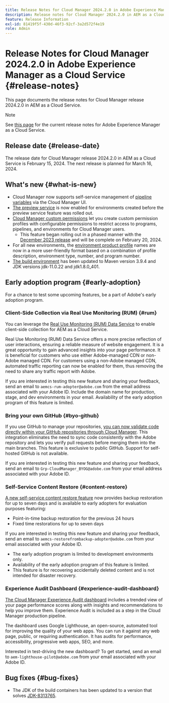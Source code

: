 ```yaml
---
title: Release Notes for Cloud Manager 2024.2.0 in Adobe Experience Manager as a Cloud Service
description: Release notes for Cloud Manager 2024.2.0 in AEM as a Cloud Service.
feature: Release Information
exl-id: 81419f5f-430d-46f3-92cf-3a2d572f4e19
role: Admin
---
```

# Release Notes for Cloud Manager 2024.2.0 in Adobe Experience Manager as a Cloud Service {#release-notes}

This page documents the release notes for Cloud Manager release 2024.2.0 in AEM as a Cloud Service.

>[!NOTE]
>
>See [this page](/help/release-notes/release-notes-cloud/release-notes-current.md) for the current release notes for Adobe Experience Manager as a Cloud Service.

## Release date {#release-date}

The release date for Cloud Manager release 2024.2.0 in AEM as a Cloud Service is February 15, 2024. The next release is planned for March 16, 2024.

## What's new {#what-is-new}

* Cloud Manager now supports self-service management of [pipeline variables](/help/implementing/cloud-manager/configuring-pipelines/pipeline-variables.md) via the Cloud Manager UI.
* [The preview service](/help/implementing/cloud-manager/manage-environments.md#access-preview-sevice) is now enabled for environments created before the preview service feature was rolled out.
* [Cloud Manager custom permissions](/help/implementing/cloud-manager/custom-permissions.md) let you create custom permission profiles with configurable permissions to restrict access to programs, pipelines, and environments for Cloud Manager users.
  * This feature began rolling out in a phased manner with the [December 2023 release](/help/implementing/cloud-manager/release-notes/2023/2023-12-0.md) and will be complete on February 20, 2024.
* For all new environments, the [environment product profile](/help/onboarding/aem-cs-team-product-profiles.md) names are now in a more user-friendly format based on a combination of profile description, environment type, number, and program number.
* [The build environment](/help/implementing/cloud-manager/getting-access-to-aem-in-cloud/build-environment-details.md) has been updated to Maven version 3.9.4 and JDK versions jdk-11.0.22 and jdk1.8.0_401.

## Early adoption program {#early-adoption}

For a chance to test some upcoming features, be a part of Adobe's early adoption program.

### Client-Side Collection via Real Use Monitoring (RUM) {#rum}

You can leverage the [Real Use Monitoring (RUM) Data Service](/help/implementing/cloud-manager/content-requests.md#cliendside-collection) to enable client-side collection for AEM as a Cloud Service.

Real Use Monitoring (RUM) Data Service offers a more precise reflection of user interactions, ensuring a reliable measure of website engagement. It is a great opportunity to gain advanced insights into your page performance. It is beneficial for customers who use either Adobe-managed CDN or non-Adobe managed CDN. For customers using a non-Adobe managed CDN, automated traffic reporting can now be enabled for them, thus removing the need to share any traffic report with Adobe.

If you are interested in testing this new feature and sharing your feedback, send an email to `aemcs-rum-adopter@adobe.com` from the email address associated with your Adobe ID. Include the domain name for production, stage, and dev environments in your email.  Availability of the early adoption program of this feature is limited.

### Bring your own GitHub {#byo-github}

If you use GitHub to manage your repositories, [you can now validate code directly within your GitHub repositories through Cloud Manager](/help/implementing/cloud-manager/managing-code/private-repositories.md). This integration eliminates the need to sync code consistently with the Adobe repository and lets you verify pull requests before merging them into the main branches. This feature is exclusive to public GitHub. Support for self-hosted GitHub is not available.

If you are interested in testing this new feature and sharing your feedback, send an email to `Grp-CloudManager_BYOG@adobe.com` from your email address associated with your Adobe ID.

### Self-Service Content Restore {#content-restore}

[A new self-service content restore feature](/help/operations/restore.md) now provides backup restoration for up to seven days and is available to early adopters for evaluation purposes featuring:

* Point-in-time backup restoration for the previous 24 hours
* Fixed time restorations for up to seven days

If you are interested in testing this new feature and sharing your feedback, send an email to `aemcs-restorefrombackup-adopter@adobe.com` from your email associated with your Adobe ID.

* The early adoption program is limited to development environments only.
* Availability of the early adoption program of this feature is limited.
* This feature is for recovering accidentally deleted content and is not intended for disaster recovery.

### Experience Audit Dashboard {#experience-audit-dashboard}

[The Cloud Manager Experience Audit dashboard](/help/implementing/cloud-manager/experience-audit-dashboard.md) includes a trended view of your page performance scores along with insights and recommendations to help you improve them. Experience Audit is included as a step in the Cloud Manager production pipeline.

The dashboard uses Google Lighthouse, an open-source, automated tool for improving the quality of your web apps. You can run it against any web page, public, or requiring authentication. It has audits for performance, accessibility, progressive web apps, SEO, and more.

Interested in test-driving the new dashboard? To get started, send an email to `aem-lighthouse-pilot@adobe.com` from your email associated with your Adobe ID.

## Bug fixes {#bug-fixes}

* The JDK of the build containers has been updated to a version that solves [JDK-8313765](https://bugs.openjdk.org/browse/JDK-8313765).
